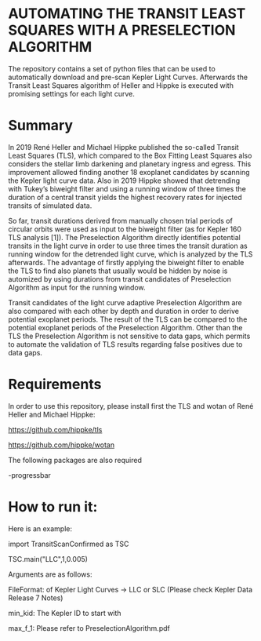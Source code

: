 # AUTOMATING THE TRANSIT LEAST SQUARES WITH A PRESELECTION ALGORITHM

The repository contains a set of python files that can be used to automatically download and pre-scan Kepler Light Curves. Afterwards the Transit Least Squares algorithm of Heller and Hippke is executed with promising settings for each light curve.

# Summary

In 2019 René Heller and Michael Hippke published the so-called Transit Least Squares (TLS), which compared to the Box Fitting Least Squares also considers the stellar limb darkening and planetary ingress and egress. This improvement allowed finding another 18 exoplanet candidates by scanning the Kepler light curve data. Also in 2019 Hippke showed that detrending with Tukey’s biweight filter and using a running window of three times the duration of a central transit yields the highest recovery rates for injected transits of simulated data. 

So far, transit durations derived from manually chosen trial periods of circular orbits were used as input to the biweight filter (as for Kepler 160 TLS analysis [1]). The Preselection Algorithm directly identifies potential transits in the light curve in order to use three times the transit duration as running window for the detrended light curve, which is analyzed by the TLS afterwards. The advantage of firstly applying the biweight filter to enable the TLS to find also planets that usually would be hidden by noise is automized by using durations from transit candidates of Preselection Algorithm as input for the running window.

Transit candidates of the light curve adaptive Preselection Algorithm are also compared with each other by depth and duration in order to derive potential exoplanet periods. The result of the TLS can be compared to the potential exoplanet periods of the Preselection Algorithm. Other than the TLS the Preselection Algorithm is not sensitive to data gaps, which permits to automate the validation of TLS results regarding false positives due to data gaps. 

# Requirements

In order to use this repository, please install first the TLS and wotan of René Heller and Michael Hippke:

https://github.com/hippke/tls

https://github.com/hippke/wotan

The following packages are also required

-progressbar

# How to run it:
Here is an example:

import TransitScanConfirmed as TSC

TSC.main("LLC",1,0.005)

Arguments are as follows:

FileFormat:  of Kepler Light Curves ->  LLC or SLC (Please check Kepler Data Release 7 Notes)

min_kid: The Kepler ID to start with

max_f_1: Please refer to PreselectionAlgorithm.pdf
